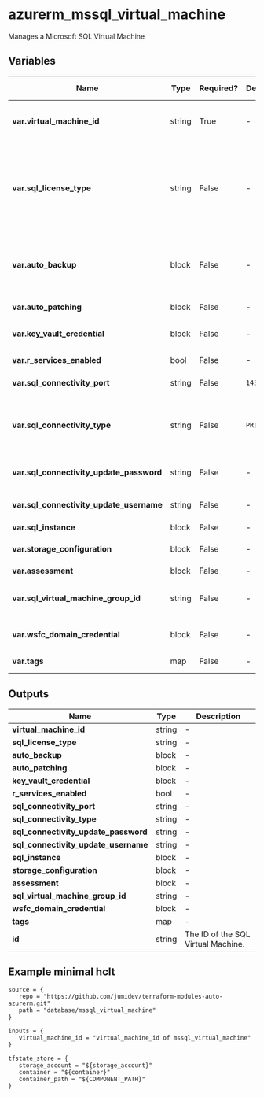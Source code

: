 # azurerm_mssql_virtual_machine

Manages a Microsoft SQL Virtual Machine

## Variables

| Name | Type | Required? |  Default  |  possible values |  Description |
| ---- | ---- | --------- |  ----------- | ----------- | ----------- |
| **var.virtual_machine_id** | string | True | -  |  -  |  The ID of the Virtual Machine. Changing this forces a new resource to be created. | 
| **var.sql_license_type** | string | False | -  |  `AHUB`, `DR`, `PAYG`  |  The SQL Server license type. Possible values are `AHUB` (Azure Hybrid Benefit), `DR` (Disaster Recovery), and `PAYG` (Pay-As-You-Go). Changing this forces a new resource to be created. | 
| **var.auto_backup** | block | False | -  |  -  |  An `auto_backup` block. This block can be added to an existing resource, but removing this block forces a new resource to be created. | 
| **var.auto_patching** | block | False | -  |  -  |  An `auto_patching` block. | 
| **var.key_vault_credential** | block | False | -  |  -  |  An `key_vault_credential` block. | 
| **var.r_services_enabled** | bool | False | -  |  -  |  Should R Services be enabled? | 
| **var.sql_connectivity_port** | string | False | `1433`  |  -  |  The SQL Server port. Defaults to `1433`. | 
| **var.sql_connectivity_type** | string | False | `PRIVATE`  |  `LOCAL`, `PRIVATE`, `PUBLIC`  |  The connectivity type used for this SQL Server. Possible values are `LOCAL`, `PRIVATE` and `PUBLIC`. Defaults to `PRIVATE`. | 
| **var.sql_connectivity_update_password** | string | False | -  |  -  |  The SQL Server sysadmin login password. | 
| **var.sql_connectivity_update_username** | string | False | -  |  -  |  The SQL Server sysadmin login to create. | 
| **var.sql_instance** | block | False | -  |  -  |  A `sql_instance` block. | 
| **var.storage_configuration** | block | False | -  |  -  |  An `storage_configuration` block. | 
| **var.assessment** | block | False | -  |  -  |  An `assessment` block. | 
| **var.sql_virtual_machine_group_id** | string | False | -  |  -  |  The ID of the SQL Virtual Machine Group that the SQL Virtual Machine belongs to. | 
| **var.wsfc_domain_credential** | block | False | -  |  -  |  A `wsfc_domain_credential` block | 
| **var.tags** | map | False | -  |  -  |  A mapping of tags to assign to the resource. | 



## Outputs

| Name | Type | Description |
| ---- | ---- | --------- | 
| **virtual_machine_id** | string  | - | 
| **sql_license_type** | string  | - | 
| **auto_backup** | block  | - | 
| **auto_patching** | block  | - | 
| **key_vault_credential** | block  | - | 
| **r_services_enabled** | bool  | - | 
| **sql_connectivity_port** | string  | - | 
| **sql_connectivity_type** | string  | - | 
| **sql_connectivity_update_password** | string  | - | 
| **sql_connectivity_update_username** | string  | - | 
| **sql_instance** | block  | - | 
| **storage_configuration** | block  | - | 
| **assessment** | block  | - | 
| **sql_virtual_machine_group_id** | string  | - | 
| **wsfc_domain_credential** | block  | - | 
| **tags** | map  | - | 
| **id** | string  | The ID of the SQL Virtual Machine. | 

## Example minimal hclt

```hcl
source = {
   repo = "https://github.com/jumidev/terraform-modules-auto-azurerm.git" 
   path = "database/mssql_virtual_machine" 
}

inputs = {
   virtual_machine_id = "virtual_machine_id of mssql_virtual_machine" 
}

tfstate_store = {
   storage_account = "${storage_account}" 
   container = "${container}" 
   container_path = "${COMPONENT_PATH}" 
}


```